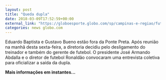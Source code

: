 ```yaml
---
layout: post
title: "Queda dupla"
date: 2018-03-09T17:52:59+00:00
external_link: "https://globoesporte.globo.com/sp/campinas-e-regiao/futebol/times/ponte-preta/noticia/ponte-preta-demite-eduardo-baptista-e-gustavo-bueno.ghtml"
categories: news globo.com
---
```

 
 
 

 
 
 
 

Eduardo Baptista e Gustavo Bueno estão fora da Ponte Preta. Após reunião na manhã desta sexta-feira, a diretoria decidiu pelo desligamento do treinador e também do gerente de futebol. O presidente José Armando Abdalla e o diretor de futebol Ronaldão convocaram uma entrevista coletiva para oficializar a saída da dupla.

 
 
 
 

**Mais informações em instantes...**

 
 
 
